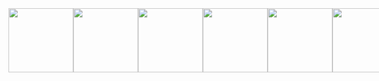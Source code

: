 <div style="display:flex">
  <img style="width:128px;height:auto" src="https://cratebots.herokuapp.com/last_reactions/0" />
  <img style="width:128px;height:auto" src="https://cratebots.herokuapp.com/last_reactions/1" />
  <img style="width:128px;height:auto" src="https://cratebots.herokuapp.com/last_reactions/2" />
  <img style="width:128px;height:auto" src="https://cratebots.herokuapp.com/last_reactions/3" />
  <img style="width:128px;height:auto" src="https://cratebots.herokuapp.com/last_reactions/4" />
  <img style="width:128px;height:auto" src="https://cratebots.herokuapp.com/last_reactions/5" />
</div>
